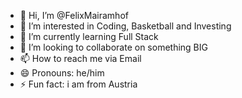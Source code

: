 - 👋 Hi, I’m @FelixMairamhof
- 👀 I’m interested in Coding, Basketball and Investing
- 🌱 I’m currently learning Full Stack
- 💞️ I’m looking to collaborate on something BIG
- 📫 How to reach me via Email
- 😄 Pronouns: he/him
- ⚡ Fun fact: i am from Austria

<!---
FelixMairamhof/FelixMairamhof is a ✨ special ✨ repository because its `README.md` (this file) appears on your GitHub profile.
You can click the Preview link to take a look at your changes.
--->
